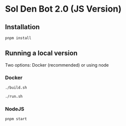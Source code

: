 # Sol Den Bot 2.0 (JS Version)

## Installation

```bash
pnpm install
```

## Running a local version

Two options: Docker (recommended) or using node

### Docker
```bash
./build.sh
```

```bash
./run.sh
```

### NodeJS
```bash
pnpm start
```